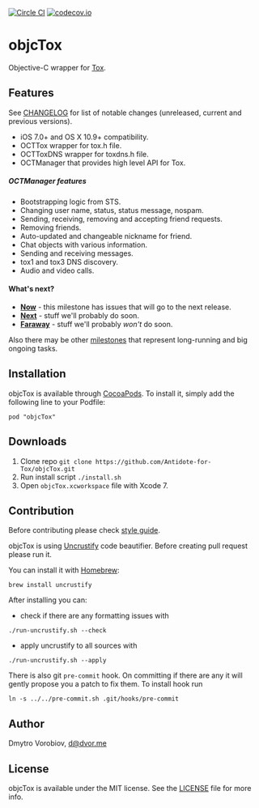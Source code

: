 [![Circle CI](https://circleci.com/gh/Antidote-for-Tox/objcTox/tree/master.svg?style=svg)](https://circleci.com/gh/Antidote-for-Tox/objcTox/tree/master) [![codecov.io](http://codecov.io/github/Antidote-for-Tox/objcTox/coverage.svg?branch=master)](http://codecov.io/github/Antidote-for-Tox/objcTox?branch=master)

# objcTox

Objective-C wrapper for [Tox](https://tox.chat/).

## Features

See [CHANGELOG](CHANGELOG.md) for list of notable changes (unreleased, current and previous versions).

- iOS 7.0+ and OS X 10.9+ compatibility.
- OCTTox wrapper for tox.h file.
- OCTToxDNS wrapper for toxdns.h file.
- OCTManager that provides high level API for Tox.

##### OCTManager features

- Bootstrapping logic from STS.
- Changing user name, status, status message, nospam.
- Sending, receiving, removing and accepting friend requests.
- Removing friends.
- Auto-updated and changeable nickname for friend.
- Chat objects with various information.
- Sending and receiving messages.
- tox1 and tox3 DNS discovery.
- Audio and video calls.

#### What's next?

- [**Now**](https://github.com/Antidote-for-Tox/objcTox/milestones/Now) - this milestone has issues that will go to the next release.
- [**Next**](https://github.com/Antidote-for-Tox/objcTox/milestones/Next) - stuff we'll probably do soon.
- [**Faraway**](https://github.com/Antidote-for-Tox/objcTox/milestones/Faraway) - stuff we'll probably *won't* do soon.

Also there may be other [milestones](https://github.com/Antidote-for-Tox/objcTox/milestones) that represent long-running and big ongoing tasks.

## Installation

objcTox is available through [CocoaPods](http://cocoapods.org). To install
it, simply add the following line to your Podfile:

    pod "objcTox"

## Downloads

1. Clone repo `git clone https://github.com/Antidote-for-Tox/objcTox.git`
2. Run install script `./install.sh`
3. Open `objcTox.xcworkspace` file with Xcode 7.

## Contribution

Before contributing please check [style guide](objective-c-style-guide.md).

objcTox is using [Uncrustify](http://uncrustify.sourceforge.net/) code beautifier. Before creating pull request please run it.

You can install it with [Homebrew](http://brew.sh/):

```
brew install uncrustify
```

After installing you can:

- check if there are any formatting issues with

```
./run-uncrustify.sh --check
```

- apply uncrustify to all sources with

```
./run-uncrustify.sh --apply
```

There is also git `pre-commit` hook. On committing if there are any it will gently propose you a patch to fix them. To install hook run

```
ln -s ../../pre-commit.sh .git/hooks/pre-commit
```

## Author

Dmytro Vorobiov, d@dvor.me

## License

objcTox is available under the MIT license. See the [LICENSE](LICENSE) file for more info.


